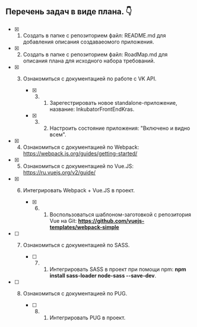 ## Перечень задач в виде плана. :point_down:

   - [x] 1. Создать в папке с репозиторием файл: README.md для добавления описания создаваеомого приложения.

   - [x] 2. Создать в папке с репозиторием файл: RoadMap.md для описания плана для исходного набора требований.

   - [x] 3. Ознакомиться с документацией по работе с VK API.

        - [x] 3. 1. Зарегестрировать новое standalone-приложение, название: InkubatorFrontEndKras.

        - [x] 3. 2. Настроить состояние приложения: "Включено и видно всем".

   - [x] 4. Ознакомиться с документацией по Webpack: https://webpack.js.org/guides/getting-started/

   - [x] 5. Ознакомиться с документацией по Vue.JS: https://ru.vuejs.org/v2/guide/

   - [x] 6. Интегрировать Webpack + Vue.JS в проект.

        - [x] 6. 1. Воспользоваться шаблоном-заготовкой с репозитория Vue на Git: **https://github.com/vuejs-templates/webpack-simple**

   - [ ] 7. Ознакомиться с документацией по SASS.

        - [ ] 7. 1. Интегрировать SASS в проект при помощи npm: **npm install sass-loader node-sass --save-dev**.

   - [ ] 8. Ознакомиться с документацией по PUG.

        - [ ] 8. 1. Интегрировать PUG в проект.

